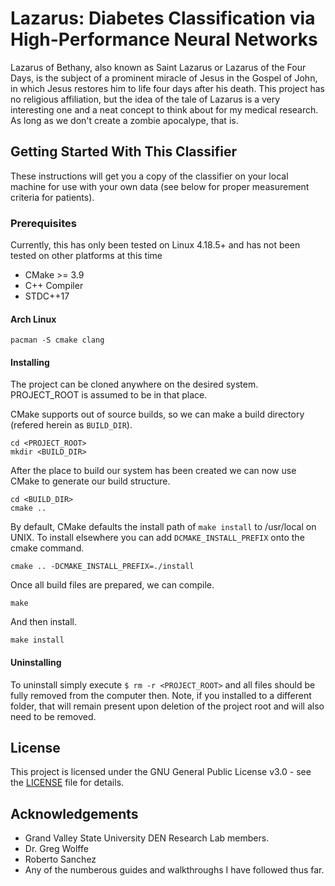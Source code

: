 # Lazarus: Diabetes Classification via High-Performance Neural Networks
Lazarus of Bethany, also known as Saint Lazarus or Lazarus of the Four Days, is the subject of a prominent miracle of Jesus in the Gospel of John, in which Jesus restores him to life four days after his death. This project has no religious affiliation, but the idea of the tale of Lazarus is a very interesting one and a neat concept to think about for my medical research. As long as we don't create a zombie apocalype, that is.

## Getting Started With This Classifier
These instructions will get you a copy of the classifier on your local machine for use with your own data (see below for proper measurement criteria for patients).

### Prerequisites
Currently, this has only been tested on Linux 4.18.5+ and has not been tested on other platforms at this time
- CMake >= 3.9
- C++ Compiler
- STDC++17

#### Arch Linux
```
pacman -S cmake clang
```

#### Installing
The project can be cloned anywhere on the desired system. PROJECT\_ROOT is assumed to be in that place.

CMake supports out of source builds, so we can make a build directory (refered herein as `BUILD_DIR`).
```
cd <PROJECT_ROOT>
mkdir <BUILD_DIR>
```

After the place to build our system has been created we can now use CMake to generate our build structure.
```
cd <BUILD_DIR>
cmake ..
```

By default, CMake defaults the install path of `make install` to /usr/local on UNIX. To install elsewhere you can add `DCMAKE_INSTALL_PREFIX` onto the cmake command.
```
cmake .. -DCMAKE_INSTALL_PREFIX=./install
```

Once all build files are prepared, we can compile.
```
make
```

And then install.
```
make install
```

#### Uninstalling
To uninstall simply execute `$ rm -r <PROJECT_ROOT>` and all files should be fully removed from the computer then. Note, if you installed to a different folder, that will remain present upon deletion of the project root and will also need to be removed.

## License
This project is licensed under the GNU General Public License v3.0 - see the [LICENSE](https://github.com/jparr721/Lazarus/blob/master/LICENSE) file for details.

## Acknowledgements
- Grand Valley State University DEN Research Lab members.
- Dr. Greg Wolffe
- Roberto Sanchez
- Any of the numberous guides and walkthroughs I have followed thus far.
